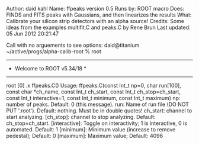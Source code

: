 Author: daid kahl
Name: ffpeaks version 0.5
Runs by: ROOT macro
Does: FINDS and FITS peaks with Gaussians, and then linearizes the results
What: Calibrate your silicon strip detectors with an alpha source!
Credits: Some ideas from the examples multifit.C and peaks.C by Rene Brun 
Last updated: 05 Jun 2012 20:21:47 

Call with no arguements to see options:
daid@titanium ~/active/progs/alpha-calib-root % root 

*****************************
* Welcome to ROOT v5.34/18 *
*****************************

root [0] .x ffpeaks.C()
Usage:
ffpeaks.C(const Int_t np=0, char run[100], const char *ch_name, const Int_t ch_start, const Int_t ch_stop=ch_start, const Int_t interactive=1, const Int_t minimum, const Int_t maximum)
        np: number of peaks.  Default: 0 (this message).
        run: Name of run file (DO NOT PUT '.root'). Default: nothing.  Must be in double quotes!
                ch_start: channel to start analyzing.
        [ch_stop]: channel to stop analyzing.  Default: ch_stop=ch_start.
        [interactive]: Toggle on interactivity; 1 is interactive, 0 is automated.  Default: 1
        [minimum]: Minimum value (increase to remove pedestal); Default: 0
        [maximum]: Maximum value; Default: 4096

